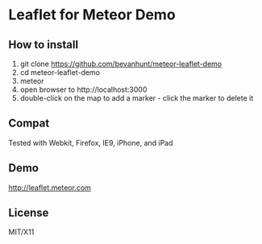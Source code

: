 # Leaflet for Meteor Demo

## How to install
1. git clone https://github.com/bevanhunt/meteor-leaflet-demo
2. cd meteor-leaflet-demo
3. meteor
4. open browser to http://localhost:3000
5. double-click on the map to add a marker - click the marker to delete it

## Compat
Tested with Webkit, Firefox, IE9, iPhone, and iPad

## Demo
http://leaflet.meteor.com

## License
MIT/X11
